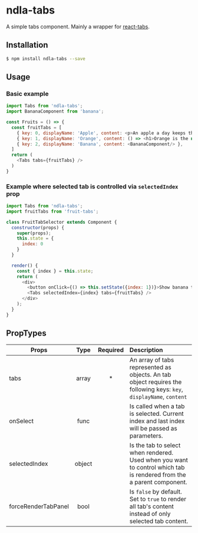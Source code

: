 # ndla-tabs

A simple tabs component. Mainly a wrapper for [react-tabs](https://github.com/reactjs/react-tabs).

## Installation

```sh
$ npm install ndla-tabs --save
```

## Usage
### Basic example
```js
import Tabs from 'ndla-tabs';
import BananaComponent from 'banana';

const Fruits = () => {
  const fruitTabs = [
    { key: 0, displayName: 'Apple', content: <p>An apple a day keeps the doctor away</p> },
    { key: 1, displayName: 'Orange', content: () => <h1>Orange is the new black</h1> },
    { key: 2, displayName: 'Banana', content: <BananaComponent/> },
  ]
  return (
    <Tabs tabs={fruitTabs} />
  )
}
```

### Example where selected tab is controlled via `selectedIndex` prop

```js
import Tabs from 'ndla-tabs';
import fruitTabs from 'fruit-tabs';

class FruitTabSelector extends Component {
  constructor(props) {
    super(props);
    this.state = {
      index: 0
    }
  }

  render() {
    const { index } = this.state;
    return (
      <div>
        <button onClick={() => this.setState({index: 1})}>Show banana tab</button>
        <Tabs selectedIndex={index} tabs={fruitTabs} />
      </div>
    );
  }
}
```
## PropTypes
| Props               | Type    | Required  | Description|
| --------------------|:-------:|:---------:|:-----------|
| tabs                | array   | *         | An array of tabs represented as objects. An tab object requires the following keys: `key`, `displayName`, `content`|
| onSelect            | func    |           | Is called when a tab is selected. Current index and last index will be passed as parameters. |
| selectedIndex       | object  |           | Is the tab to select when rendered. Used when you want to control which tab is rendered from the a parent component.|
| forceRenderTabPanel | bool    |           | Is `false` by default. Set to `true` to render all tab's content instead of only selected tab content.|
